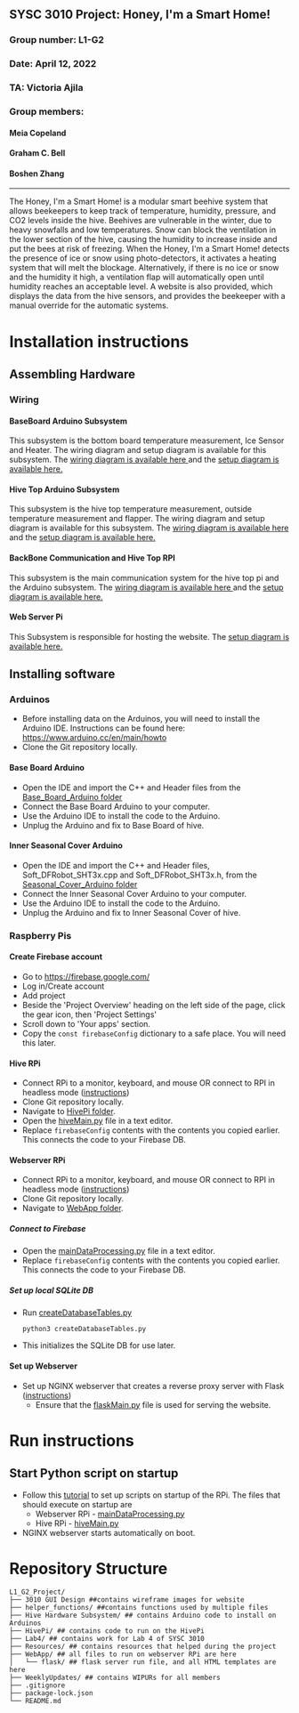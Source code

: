 ## SYSC 3010 Project: Honey, I'm a Smart Home!
### Group number: L1-G2
### Date: April 12, 2022
### TA: Victoria Ajila
### Group members:
#### Meia Copeland
#### Graham C. Bell
#### Boshen Zhang

---

The Honey, I'm a Smart Home! is a modular smart beehive system that allows beekeepers to keep track of temperature, humidity, pressure, and CO2 levels inside the hive. Beehives are vulnerable in the winter, due to heavy snowfalls and low temperatures. Snow can block the ventilation in the lower section of the hive, causing the humidity to increase inside and put the bees at risk of freezing. When the Honey, I'm a Smart Home! detects the presence of ice or snow using photo-detectors, it activates a heating system that will melt the blockage. Alternatively, if there is no ice or snow and the humidity it high, a ventilation flap will automatically open until humidity reaches an acceptable level. A website is also provided, which displays the data from the hive sensors, and provides the beekeeper with a manual override for the automatic systems.

# Installation instructions

## Assembling Hardware

### Wiring

#### BaseBoard Arduino Subsystem

This subsystem is the bottom board temperature measurement, Ice Sensor and Heater. The wiring diagram and setup diagram is available for this subsystem. 
The [wiring diagram is available here ](https://github.com/bienemeia/L1_G2_Project/blob/main/Wiring%20Diagrams/Arduino%202%20System_Skeam.png) and the 
[setup diagram is available here.](https://github.com/bienemeia/L1_G2_Project/blob/main/Wiring%20Diagrams/Arduino%202%20System.png)
 
#### Hive Top Arduino Subsystem

This subsystem is the hive top temperature measurement, outside temperature measurement and flapper. The wiring diagram and setup diagram is available for this subsystem. 
The [wiring diagram is available here ](https://github.com/bienemeia/L1_G2_Project/blob/main/Wiring%20Diagrams/Arduino%201%20System_schem.png) and the 
[setup diagram is available here.](https://github.com/bienemeia/L1_G2_Project/blob/main/Wiring%20Diagrams/Arduino%201%20System.png)

#### BackBone Communication and Hive Top RPI 
This subsystem is the main communication system for the hive top pi and the Arduino subsystem. 
The [wiring diagram is available here ](https://github.com/bienemeia/L1_G2_Project/blob/main/Wiring%20Diagrams/Seasonal%20Innercove%20and%20BaseBoard%20Communication%20system_schem.png) and the [setup diagram is available here.](https://github.com/bienemeia/L1_G2_Project/blob/main/Wiring%20Diagrams/Seasonal%20Innercove%20and%20BaseBoard%20Communication%20system..png)

#### Web Server Pi
This Subsystem is responsible for hosting the website. The [setup diagram is available here.](https://github.com/bienemeia/L1_G2_Project/blob/main/Wiring%20Diagrams/Raspberry%20Pi%201.png)

## Installing software

### Arduinos

- Before installing data on the Arduinos, you will need to install the Arduino IDE. Instructions can be found here: https://www.arduino.cc/en/main/howto
- Clone the Git repository locally.

#### Base Board Arduino
- Open the IDE and import the C++ and Header files from the [Base_Board_Arduino folder](/Hive_Hardware_Subsystem/Final_Product_Code/Base_Board_Arduino)
- Connect the Base Board Arduino to your computer.
- Use the Arduino IDE to install the code to the Arduino.
- Unplug the Arduino and fix to Base Board of hive.

#### Inner Seasonal Cover Arduino
- Open the IDE and import the C++ and Header files, Soft_DFRobot_SHT3x.cpp and Soft_DFRobot_SHT3x.h, from the [Seasonal_Cover_Arduino folder](/Hive_Hardware_Subsystem/Final_Product_Code/Seasonal_Cover_Arduino)
- Connect the Inner Seasonal Cover Arduino to your computer.
- Use the Arduino IDE to install the code to the Arduino.
- Unplug the Arduino and fix to Inner Seasonal Cover of hive.

### Raspberry Pis
#### Create Firebase account
- Go to https://firebase.google.com/
- Log in/Create account
- Add project
- Beside the 'Project Overview' heading on the left side of the page, click the gear icon, then 'Project Settings'
- Scroll down to 'Your apps' section.
- Copy the <code>const firebaseConfig</code> dictionary to a safe place. You will need this later.

#### Hive RPi
- Connect RPi to a monitor, keyboard, and mouse OR connect to RPI in headless mode ([instructions](https://pimylifeup.com/headless-raspberry-pi-setup/))
- Clone Git repository locally.
- Navigate to [HivePi folder](/HivePi/).
- Open the [hiveMain.py](/HivePi/hiveMain.py) file in a text editor.
- Replace <code>firebaseConfig</code> contents with the contents you copied earlier. This connects the code to your Firebase DB.

#### Webserver RPi
- Connect RPi to a monitor, keyboard, and mouse OR connect to RPI in headless mode ([instructions](https://pimylifeup.com/headless-raspberry-pi-setup/))
- Clone Git repository locally.
- Navigate to [WebApp folder](/WebApp/).

##### Connect to Firebase
- Open the [mainDataProcessing.py](/WebApp/mainDataProcessing.py) file in a text editor.
- Replace <code>firebaseConfig</code> contents with the contents you copied earlier. This connects the code to your Firebase DB.

##### Set up local SQLite DB
- Run [createDatabaseTables.py](/WebApp/createDatabaseTables.py)
	<p><code>python3 createDatabaseTables.py</code></p>
- This initializes the SQLite DB for use later.

#### Set up Webserver
- Set up NGINX webserver that creates a reverse proxy server with Flask ([instructions](https://www.raspberrypi-spy.co.uk/2018/12/running-flask-under-nginx-raspberry-pi/))
	- Ensure that the [flaskMain.py](/WebApp/flask/flaskMain.py) file is used for serving the website.

# Run instructions

## Start Python script on startup
- Follow this [tutorial](https://www.instructables.com/Raspberry-Pi-Launch-Python-script-on-startup/) to set up scripts on startup of the RPi. The files that should execute on startup are
	- Webserver RPi - [mainDataProcessing.py](/WebApp/mainDataProcessing.py)
	- Hive RPi - [hiveMain.py](/HivePi/hiveMain.py)
- NGINX webserver starts automatically on boot.

# Repository Structure
```
L1_G2_Project/
├── 3010 GUI Design ##contains wireframe images for website
├── helper_functions/ ##contains functions used by multiple files
├── Hive Hardware Subsystem/ ## contains Arduino code to install on Arduinos
├── HivePi/ ## contains code to run on the HivePi
├── Lab4/ ## contains work for Lab 4 of SYSC 3010
├── Resources/ ## contains resources that helped during the project
├── WebApp/ ## all files to run on webserver RPi are here
│   └── flask/ ## flask server run file, and all HTML templates are here
├── WeeklyUpdates/ ## contains WIPURs for all members
├── .gitignore
├── package-lock.json
└── README.md
```
